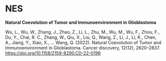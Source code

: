 # NES
**Natural Coevolution of Tumor and Immunoenvironment in Glioblastoma**

Wu, L., Wu, W., Zhang, J., Zhao, Z., Li, L., Zhu, M., Wu, M., Wu, F., Zhou, F., Du, Y., Chai, R. C., Zhang, W., Qiu, X., Liu, Q., Wang, Z., Li, J., Li, K., Chen, A., Jiang, Y., Xiao, X., … Wang, Q. (2022). Natural Coevolution of Tumor and Immunoenvironment in Glioblastoma. Cancer discovery, 12(12), 2820–2837. https://doi.org/10.1158/2159-8290.CD-22-0196
